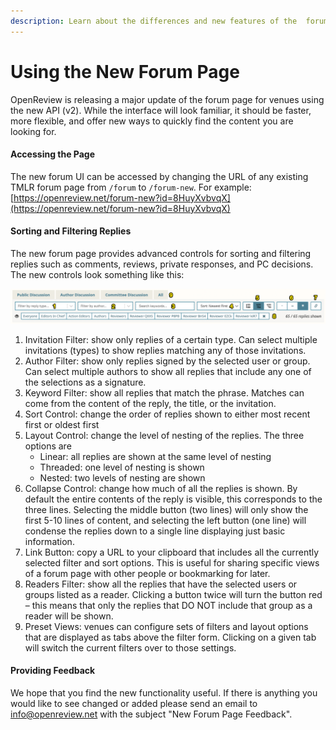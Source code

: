 ```yaml
---
description: Learn about the differences and new features of the  forum page.
---
```


# Using the New Forum Page

OpenReview is releasing a major update of the forum page for venues using the new API (v2). While the interface will look familiar, it should be faster, more flexible, and offer new ways to quickly find the content you are looking for.

#### Accessing the Page

The new forum UI can be accessed by changing the URL of any existing TMLR forum page from   `/forum` to `/forum-new`. For example: [https://openreview.net/forum-new?id=8HuyXvbvqX](https://openreview.net/forum-new?id=8HuyXvbvqX)

#### Sorting and Filtering Replies

The new forum page provides advanced controls for sorting and filtering replies such as comments, reviews, private responses, and PC decisions. The new controls look something like this:

![An annotated screenshot of the filter controls on a new forum page](<../.gitbook/assets/Screen Shot 2022-06-30 at 4.24.36 PM.png>)

1. Invitation Filter: show only replies of a certain type. Can select multiple invitations (types) to show replies matching any of those invitations.
2. Author Filter: show only replies signed by the selected user or group. Can select multiple authors to show all replies that include any one of the selections as a signature.
3. Keyword Filter: show all replies that match the phrase. Matches can come from the content of the reply, the title, or the invitation.
4. Sort Control: change the order of replies shown to either most recent first or oldest first
5. Layout Control: change the level of nesting of the replies. The three options are&#x20;
   * Linear: all replies are shown at the same level of nesting
   * Threaded: one level of nesting is shown
   * Nested: two levels of nesting are shown
6. Collapse Control: change how much of all the replies is shown. By default the entire contents of the reply is visible, this corresponds to the three lines. Selecting the middle button (two lines) will only show the first 5-10 lines of content, and selecting the left button (one line) will condense the replies down to a single line displaying just basic information.
7. Link Button: copy a URL to your clipboard that includes all the currently selected filter and sort options. This is useful for sharing specific views of a forum page with other people or bookmarking for later.
8. Readers Filter: show all the replies that have the selected users or groups listed as a reader. Clicking a button twice will turn the button red – this means that only the replies that DO NOT include that group as a reader will be shown.
9. Preset Views: venues can configure sets of filters and layout options that are displayed as tabs above the filter form. Clicking on a given tab will switch the current filters over to those settings.

#### Providing Feedback

We hope that you find the new functionality useful. If there is anything you would like to see changed or added please send an email to [info@openreview.net](mailto:info@openreview.net) with the subject "New Forum Page Feedback".
